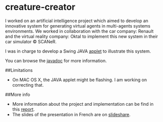 creature-creator
=====

I worked on an artificial intelligence project which aimed to develop an innovative system for generating virtual agents in multi-agents systems environments. We worked in collaboration with the car company: Renault and the virtual reality company: Oktal to implement this new system in their car simulator © SCANeR. 

I was in charge to develop a Swing JAVA [applet](http://matthieumacret.com/impact/applet.html) to illustrate this system. 

You can browse the [javadoc](http://matthieumacret.com/impact/javadoc/) for more information.

##Limitations
* On MAC OS X, the JAVA applet might be flashing. I am working on correcting that.

##More info

* More information about the project and implementation can be find in this [report](http://matthieumacret.com/pdf/reportImpact.pdf).
* The slides of the presentation in French are on [slideshare](http://www.slideshare.net/matthieumacret/impact-27115402).
